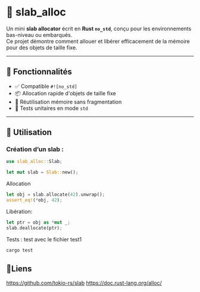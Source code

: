 # 🧱 slab_alloc

Un mini **slab allocator** écrit en **Rust `no_std`**, conçu pour les environnements bas-niveau ou embarqués.  
Ce projet démontre comment allouer et libérer efficacement de la mémoire pour des objets de taille fixe.

---

## 🚀 Fonctionnalités

- ✅ Compatible `#![no_std]`
- 📦 Allocation rapide d'objets de taille fixe
- 🧠 Réutilisation mémoire sans fragmentation
- 🧪 Tests unitaires en mode `std`

---

## 🔧 Utilisation

### Création d’un slab :

```rust
use slab_alloc::Slab;

let mut slab = Slab::new();

```
Allocation
```rust
let obj = slab.allocate(42).unwrap();
assert_eq!(*obj, 42);
```
Libération:
```rust
let ptr = obj as *mut _;
slab.deallocate(ptr);
```
Tests : test avec le fichier test1
```rust
cargo test
```
## 📎Liens
https://github.com/tokio-rs/slab
https://doc.rust-lang.org/alloc/
